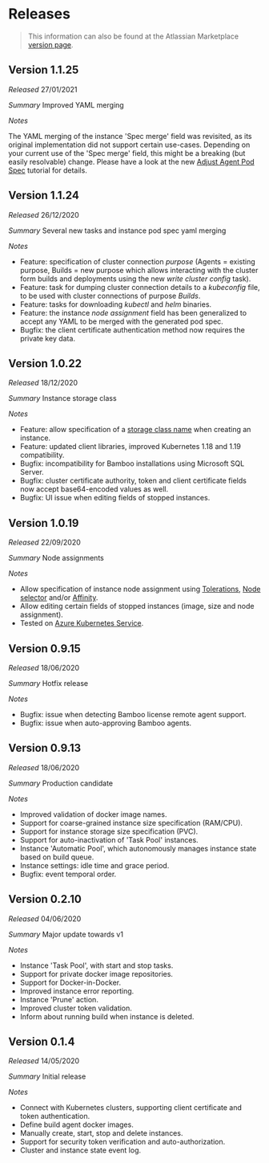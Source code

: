 # Releases

> This information can also be found at the Atlassian Marketplace [version page](https://marketplace.atlassian.com/apps/1222674/kubernetes-agents-for-bamboo/version-history).

## Version 1.1.25

*Released* 27/01/2021

*Summary* Improved YAML merging

*Notes*

The YAML merging of the instance 'Spec merge' field was revisited, as its original implementation did not support certain
use-cases. Depending on your current use of the 'Spec merge' field, this might be a breaking (but easily resolvable) change.
Please have a look at the new [Adjust Agent Pod Spec](/tutorials/agent_pod_spec.md) tutorial for details.

## Version 1.1.24

*Released* 26/12/2020

*Summary* Several new tasks and instance pod spec yaml merging

*Notes*

- Feature: specification of cluster connection *purpose* (Agents = existing purpose, Builds = new purpose which allows
interacting with the cluster form builds and deployments using the new *write cluster config* task).
- Feature: task for dumping cluster connection details to a *kubeconfig* file, to be used with cluster connections of purpose *Builds*.
- Feature: tasks for downloading *kubectl* and *helm* binaries.
- Feature: the instance *node assignment* field has been generalized to accept any YAML to be merged with the generated pod spec.
- Bugfix: the client certificate authentication method now requires the private key data.

## Version 1.0.22

*Released* 18/12/2020

*Summary* Instance storage class

*Notes*

- Feature: allow specification of a [storage class name](https://kubernetes.io/docs/concepts/storage/storage-classes/) when creating an instance.
- Feature: updated client libraries, improved Kubernetes 1.18 and 1.19 compatibility.
- Bugfix: incompatibility for Bamboo installations using Microsoft SQL Server.
- Bugfix: cluster certificate authority, token and client certificate fields now accept base64-encoded values as well.
- Bugfix: UI issue when editing fields of stopped instances. 

## Version 1.0.19

*Released* 22/09/2020

*Summary* Node assignments

*Notes*

- Allow specification of instance node assignment using [Tolerations](https://kubernetes.io/docs/concepts/scheduling-eviction/taint-and-toleration/), [Node selector](https://kubernetes.io/docs/concepts/scheduling-eviction/assign-pod-node/#nodeselector) and/or [Affinity](https://kubernetes.io/docs/concepts/scheduling-eviction/assign-pod-node/#affinity-and-anti-affinity).
- Allow editing certain fields of stopped instances (image, size and node assignment).
- Tested on [Azure Kubernetes Service](https://azure.microsoft.com/en-us/services/kubernetes-service/).


## Version 0.9.15

*Released* 18/06/2020

*Summary* Hotfix release

*Notes*

- Bugfix: issue when detecting Bamboo license remote agent support.
- Bugfix: issue when auto-approving Bamboo agents.

## Version 0.9.13

*Released* 18/06/2020

*Summary* Production candidate

*Notes*

- Improved validation of docker image names.
- Support for coarse-grained instance size specification (RAM/CPU).
- Support for instance storage size specification (PVC).
- Support for auto-inactivation of 'Task Pool' instances.
- Instance 'Automatic Pool', which autonomously manages instance state based on build queue.
- Instance settings: idle time and grace period.
- Bugfix: event temporal order.

## Version 0.2.10

*Released* 04/06/2020

*Summary* Major update towards v1

*Notes*

- Instance 'Task Pool', with start and stop tasks.
- Support for private docker image repositories.
- Support for Docker-in-Docker.
- Improved instance error reporting.
- Instance 'Prune' action.
- Improved cluster token validation.
- Inform about running build when instance is deleted.

## Version 0.1.4

*Released* 14/05/2020

*Summary* Initial release

*Notes*

- Connect with Kubernetes clusters, supporting client certificate and token authentication.
- Define build agent docker images.
- Manually create, start, stop and delete instances.
- Support for security token verification and auto-authorization.
- Cluster and instance state event log.